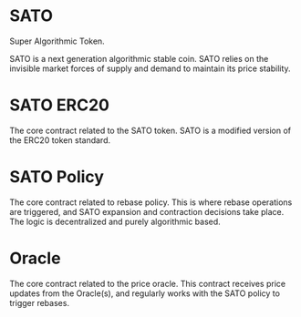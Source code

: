 # SATO

Super Algorithmic Token.

SATO is a next generation algorithmic stable coin. SATO relies on the invisible market forces of supply and demand to maintain its price stability. 


# SATO ERC20 

The core contract related to the SATO token. SATO is a modified version of the ERC20 token standard. 

# SATO Policy

The core contract related to rebase policy. This is where rebase operations are triggered, and SATO expansion and contraction decisions take place. The logic is decentralized and purely algorithmic based. 

# Oracle

The core contract related to the price oracle. This contract receives price updates from the Oracle(s), and regularly works with the SATO policy to trigger rebases.


